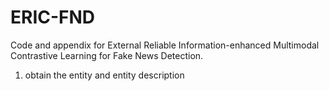 # ERIC-FND

Code and appendix for External Reliable Information-enhanced Multimodal Contrastive Learning for Fake News Detection. 

1. obtain the entity and entity description
